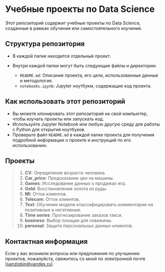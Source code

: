# Учебные проекты по Data Science

Этот репозиторий содержит учебные проекты по Data Science, созданные в рамках обучения или самостоятельного изучения.

## Структура репозитория

- В каждой папке находится отдельный проект.
- Внутри каждой папки могут быть следующие файлы и директории:

    - `README.md`: Описание проекта, его цели, использованные данные и методология.
    - `notebooks.ipynb`: Jupyter ноутбукм, содержащие код проекта.

## Как использовать этот репозиторий

- Вы можете клонировать этот репозиторий на свой компьютер, чтобы изучать проекты или запускать код.
- Используйте Jupyter Notebook или любую другую среду для работы с Python для открытия ноутбуков.
- Проверьте файл `README.md` в каждой папке проекта для получения подробной информации о проекте и инструкций по его использованию.

## Проекты

> 1. **CV**: Определение возраста человека.
> 2. **Car_price**: Предсказание цен на машины.
> 3. **Games**: Исследование данных о продажах игр.
> 4. **Gold**: Восстановление золота из руды.
> 5. **Ml**: Отток клиентов.
> 6. **Telecom**: Отток клиентов.
> 7. **Text**: Обучение модели классифицировать комментарии на позитивные и негативные.
> 8. **Time series**: Прогнозирование заказов такси.
> 9. **business**: Выбор локации для скважины.
> 10. **personal**: Защита персональных данных клиентов.


## Контактная информация

Если у вас возникли вопросы или предложения по улучшению проектов, пожалуйста, свяжитесь со мной по электронной почте [sanzlobin@yandex.ru].

